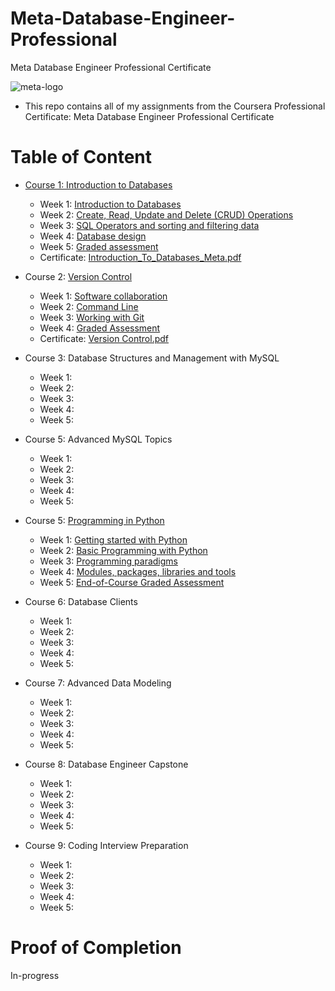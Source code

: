 # Meta-Database-Engineer-Professional
Meta Database Engineer Professional Certificate

![meta-logo](https://github.com/Memmes27/Meta-Database-Engineer-Professional/assets/63331353/5cbd45aa-c538-4e18-b4af-df3d25f03d90)


- This repo contains all of my assignments from the Coursera Professional Certificate: Meta Database Engineer Professional Certificate
# Table of Content
- [Course 1: Introduction to Databases](https://github.com/Memmes27/Meta-Database-Engineer-Professional/tree/main/Course%201%20-%20Introduction%20to%20Databases)
  - Week 1: [Introduction to Databases](https://github.com/Memmes27/Meta-Database-Engineer-Professional/tree/main/Course%201%20-%20Introduction%20to%20Databases/Week%201%20-%20Introduction%20to%20Databases)
  - Week 2: [Create, Read, Update and Delete (CRUD) Operations](https://github.com/Memmes27/Meta-Database-Engineer-Professional/tree/main/Course%201%20-%20Introduction%20to%20Databases/Week%202%20-%20Create%2C%20Read%2C%20Update%20and%20Delete%20(CRUD)%20Operations)
  - Week 3: [SQL Operators and sorting and filtering data](https://github.com/Memmes27/Meta-Database-Engineer-Professional/tree/main/Course%201%20-%20Introduction%20to%20Databases/Week%203%20-%20SQL%20Operators%20and%20sorting%20and%20filtering%20data)
  - Week 4: [Database design](https://github.com/Memmes27/Meta-Database-Engineer-Professional/tree/main/Course%201%20-%20Introduction%20to%20Databases/Week%204%20-%20Database%20design)
  - Week 5: [Graded assessment](https://github.com/Memmes27/Meta-Database-Engineer-Professional/tree/main/Course%201%20-%20Introduction%20to%20Databases/Week%205%20-%20Graded%20assessment)
  - Certificate: [Introduction_To_Databases_Meta.pdf](https://github.com/Memmes27/Meta-Database-Engineer-Professional/files/12352974/Introduction_To_Databases_Meta.pdf)

- Course 2: [Version Control](https://github.com/Memmes27/Meta-Database-Engineer-Professional/tree/main/Course%202%20-%20Version%20Control)
  - Week 1: [Software collaboration](https://github.com/Memmes27/Meta-Database-Engineer-Professional/tree/main/Course%202%20-%20Version%20Control/Week%201%20-%20Software%20collaboration)
  - Week 2: [Command Line](https://github.com/Memmes27/Meta-Database-Engineer-Professional/tree/main/Course%202%20-%20Version%20Control/Week%202%20-%20Command%20Line)
  - Week 3: [Working with Git](https://github.com/Memmes27/Meta-Database-Engineer-Professional/tree/main/Course%202%20-%20Version%20Control/Week%203%20-%20Working%20with%20Git)
  - Week 4: [Graded Assessment](https://github.com/Memmes27/Meta-Database-Engineer-Professional/tree/main/Course%202%20-%20Version%20Control/Week%204%20-%20Graded%20Assessment)
  - Certificate: [Version Control.pdf](https://github.com/Memmes27/Meta-Database-Engineer-Professional/blob/main/Course%202%20-%20Version%20Control/Certificate%20-%20Version%20Control%20(Git).pdf)
- Course 3: Database Structures and Management with MySQL
  - Week 1:
  - Week 2:
  - Week 3:
  - Week 4:
  - Week 5:
- Course 5: Advanced MySQL Topics
  - Week 1:
  - Week 2:
  - Week 3:
  - Week 4:
  - Week 5:
- Course 5: [Programming in Python](https://github.com/Memmes27/Meta-Database-Engineer-Professional/tree/main/Course%205%20-%20Programming%20in%20Python)
  - Week 1: [Getting started with Python](https://github.com/Memmes27/Meta-Database-Engineer-Professional/tree/main/Course%205%20-%20Programming%20in%20Python/Week%201%20-%20Getting%20started%20with%20Python)
  - Week 2: [Basic Programming with Python](https://github.com/Memmes27/Meta-Database-Engineer-Professional/tree/main/Course%205%20-%20Programming%20in%20Python/Week%202%20-%20Basic%20Programming%20with%20Python)
  - Week 3: [Programming paradigms](https://github.com/Memmes27/Meta-Database-Engineer-Professional/tree/main/Course%205%20-%20Programming%20in%20Python/Week%203%20-%20Programming%20paradigms)
  - Week 4: [Modules, packages, libraries and tools](https://github.com/Memmes27/Meta-Database-Engineer-Professional/tree/main/Course%205%20-%20Programming%20in%20Python/Week%204%20-%20Modules%2C%20packages%2C%20libraries%20and%20tools)
  - Week 5: [End-of-Course Graded Assessment](https://github.com/Memmes27/Meta-Database-Engineer-Professional/tree/main/Course%205%20-%20Programming%20in%20Python/Week%205%20-%20End-of-Course%20Graded%20Assessment)
- Course 6: Database Clients 
  - Week 1:
  - Week 2:
  - Week 3:
  - Week 4:
  - Week 5:
- Course 7: Advanced Data Modeling 
  - Week 1:
  - Week 2:
  - Week 3:
  - Week 4:
  - Week 5:
- Course 8: Database Engineer Capstone 
  - Week 1:
  - Week 2:
  - Week 3:
  - Week 4:
  - Week 5:
- Course 9: Coding Interview Preparation 
  - Week 1:
  - Week 2:
  - Week 3:
  - Week 4:
  - Week 5:
# Proof of Completion
In-progress
